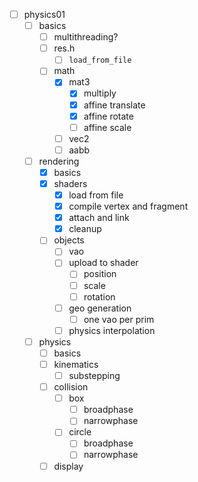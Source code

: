 
- [ ] physics01
    - [ ] basics
        - [ ] multithreading?
        - [ ] res.h
            - [ ] `load_from_file`
        - [ ] math
            - [x] mat3
                - [x] multiply
                - [x] affine translate
                - [x] affine rotate
                - [ ] affine scale
            - [ ] vec2
            - [ ] aabb
    - [ ] rendering
        - [x] basics
        - [x] shaders
            - [x] load from file
            - [x] compile vertex and fragment
            - [x] attach and link
            - [x] cleanup
        - [ ] objects
            - [ ] vao
            - [ ] upload to shader
                - [ ] position
                - [ ] scale
                - [ ] rotation
            - [ ] geo generation
                - [ ] one vao per prim
            - [ ] physics interpolation
    - [ ] physics
        - [ ] basics
        - [ ] kinematics
            - [ ] substepping
        - [ ] collision
            - [ ] box
                - [ ] broadphase
                - [ ] narrowphase
            - [ ] circle
                - [ ] broadphase
                - [ ] narrowphase
        - [ ] display
